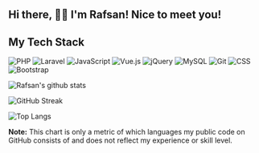 ## Hi there, 👋🏻 I'm Rafsan! Nice to meet you!

## My Tech Stack

![PHP](https://img.shields.io/badge/PHP-777BB4?style=for-the-badge&logo=php&logoColor=white)
![Laravel](https://img.shields.io/badge/Laravel-FF2D20?style=for-the-badge&logo=laravel&logoColor=white)
![JavaScript](	https://img.shields.io/badge/JavaScript-F7DF1E?style=for-the-badge&logo=javascript&logoColor=black)
![Vue.js](https://img.shields.io/badge/Vue.js-35495E?style=for-the-badge&logo=vue.js&logoColor=4FC08D)
![jQuery](https://img.shields.io/badge/jQuery-0769AD?style=for-the-badge&logo=jquery&logoColor=white)
![MySQL](https://img.shields.io/badge/MySQL-00000F?style=for-the-badge&logo=mysql&logoColor=white)
![Git](https://img.shields.io/badge/Git-E0E0E0?style=for-the-badge&logo=git&logoColor=F34F29)
![CSS](https://img.shields.io/badge/CSS-FFFFFF?&style=for-the-badge&logo=css3&logoColor=6495ED)
![Bootstrap](https://img.shields.io/badge/Bootstrap-563D7C?style=for-the-badge&logo=bootstrap&logoColor=white)

![Rafsan's github stats](https://github-readme-stats.vercel.app/api?username=itsrafsanjani&count_private=true)

![GitHub Streak](https://github-readme-streak-stats.herokuapp.com?user=itsrafsanjani&hide_border=true&ring=2196F3&fire=2196F3&currStreakLabel=2196F3)

![Top Langs](https://github-readme-stats.vercel.app/api/top-langs/?username=itsrafsanjani)

**Note:** This chart is only a metric of which languages my public code on GitHub consists of and does not reflect my
experience or skill level.

